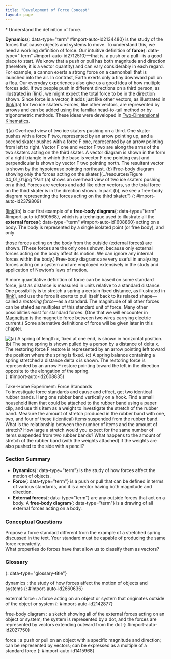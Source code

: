 ```yaml
---
title: "Development of Force Concept"
layout: page
---
```



<div data-type="abstract" markdown="1">
* Understand the definition of force.

</div>

**Dynamics**{: data-type="term" #import-auto-id2134480} is the study of the
forces that cause objects and systems to move. To understand this, we need a
working definition of force. Our intuitive definition of **force**{: data-type="
term" #import-auto-id2712510}—that is, a push or a pull—is a good place to
start. We know that a push or pull has both magnitude and direction (therefore,
it is a vector quantity) and can vary considerably in each regard. For example,
a cannon exerts a strong force on a cannonball that is launched into the air. In
contrast, Earth exerts only a tiny downward pull on a flea. Our everyday
experiences also give us a good idea of how multiple forces add. If two people
push in different directions on a third person, as illustrated
in [\[link\]](#import-auto-id2379809), we might expect the total force to be in
the direction shown. Since force is a vector, it adds just like other vectors,
as illustrated in [\[link\]](#import-auto-id2379809)(a) for two ice skaters.
Forces, like other vectors, are represented by arrows and can be added using the
familiar head-to-tail method or by trigonometric methods. These ideas were
developed in [Two-Dimensional Kinematics](/contents/m42126).

![(a) Overhead view of two ice skaters pushing on a third. One skater pushes with a force F two, represented by an arrow pointing up, and a second skater pushes with a force F one, represented by an arrow pointing from left to right. Vector F one and vector F two are along the arms of the two skaters acting on the third skater. A vector diagram is shown in the form of a right triangle in which the base is vector F one pointing east and perpendicular is shown by vector F two pointing north. The resultant vector is shown by the hypotenuse pointing northeast. (b) Free-body diagram showing only the forces acting on the skater.](../resources/Figure 04_01_01.jpg "Part (a) shows an overhead view of two ice skaters pushing on a third. Forces are vectors and add like other vectors, so the total force on the third skater is in the direction shown. In part (b), we see a free-body diagram representing the forces acting on the third skater.")
{: #import-auto-id2379809}

[\[link\]](#import-auto-id2379809)(b) is our first example of a **free-body
diagram**{: data-type="term" #import-auto-id1590568}, which is a technique used
to illustrate all the **external forces**{: data-type="term"
#import-auto-id1608860} acting on a body. The body is represented by a single
isolated point (or free body), and only

those forces acting *on* the body from the outside (external forces) are
shown. (These forces are the only ones shown, because only external forces
acting on the body affect its motion. We can ignore any internal forces within
the body.)
Free-body diagrams are very useful in analyzing forces acting on a system and
are employed extensively in the study and application of Newton’s laws of
motion.

A more quantitative definition of force can be based on some standard force,
just as distance is measured in units relative to a standard distance. One
possibility is to stretch a spring a certain fixed distance, as illustrated
in [\[link\]](#import-auto-id2608835), and use the force it exerts to pull
itself back to its relaxed shape—called a 
*restoring force*—as a standard. The magnitude of all other forces can be stated
as multiples of this standard unit of force. Many other possibilities exist for
standard forces. (One that we will encounter in [Magnetism](/contents/m42365)
is the magnetic force between two wires carrying electric current.) Some
alternative definitions of force will be given later in this chapter.

![(a) A spring of length x, fixed at one end, is shown in horizontal position. 
(b) The same spring is shown pulled by a person by a distance of delta x. The restoring force F restore is represented by an arrow pointing left toward the position where the spring is fixed. (c) A spring balance containing a spring stretched a distance delta x is shown. The restoring force is represented by an arrow F restore pointing toward the left in the direction opposite to the elongation of the spring.](../resources/Figure_04_01_02.jpg "The force exerted by a stretched spring can be used as a standard unit of force. (a) This spring has a length  \( x \)  when undistorted. 
(b) When stretched a distance &#x394;x size 12{Dx} {}, the spring exerts a restoring force,  \( F_{\text{restore}} \),  which is reproducible. 
(c) A spring scale is one device that uses a spring to measure force. The force  \( F_{\text{restore}} \) i s exerted on whatever is attached to the hook. Here  \( F_{\text{restore}} \) has a magnitude of 6 units in the force standard being employed.")
{: #import-auto-id2608835}

<div data-type="note" data-has-label="true" data-label="" markdown="1">
<div data-type="title">
Take-Home Experiment: Force Standards
</div>
To investigate force standards and cause and effect, get two identical rubber bands. Hang one rubber band vertically on a hook. Find a small household item that could be attached to the rubber band using a paper clip, and use this item as a weight to investigate the stretch of the rubber band. Measure the amount of stretch produced in the rubber band with one, two, and four of these (identical) items suspended from the rubber band. What is the relationship between the number of items and the amount of stretch? How large a stretch would you expect for the same number of items suspended from two rubber bands? What happens to the amount of stretch of the rubber band (with the weights attached) if the weights are also pushed to the side with a pencil?

</div>

### Section Summary

* **Dynamics**{: data-type="term"} is the study of how forces affect the motion
  of objects.
* **Force**{: data-type="term"} is a push or pull that can be defined in terms
  of various standards, and it is a vector having both magnitude and direction.
* **External forces**{: data-type="term"} are any outside forces that act on a
  body. A **free-body diagram**{:
  data-type="term"} is a drawing of all external forces acting on a body.

### Conceptual Questions

<div data-type="exercise" data-element-type="conceptual-questions">
<div data-type="problem" markdown="1">
Propose a force standard different from the example of a stretched spring discussed in the text. Your standard must be capable of producing the same force repeatedly.

</div>
</div>

<div data-type="exercise" data-element-type="conceptual-questions">
<div data-type="problem" markdown="1">
What properties do forces have that allow us to classify them as vectors?

</div>
</div>

<div data-type="glossary" markdown="1">

### Glossary
{: data-type="glossary-title"}

dynamics
: the study of how forces affect the motion of objects and systems 
{: #import-auto-id2660636}

external force
: a force acting on an object or system that originates outside of the object or
system
{: #import-auto-id2142877}

free-body diagram
: a sketch showing all of the external forces acting on an object or system; the
system is represented by a dot, and the forces are represented by vectors
extending outward from the dot
{: #import-auto-id2027750}

force
: a push or pull on an object with a specific magnitude and direction; can be
represented by vectors; can be expressed as a multiple of a standard force 
{: #import-auto-id1415968}

</div>
